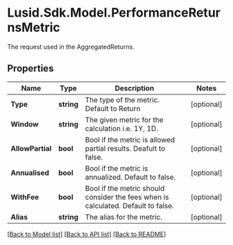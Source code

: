 # Lusid.Sdk.Model.PerformanceReturnsMetric
The request used in the AggregatedReturns.

## Properties

Name | Type | Description | Notes
------------ | ------------- | ------------- | -------------
**Type** | **string** | The type of the metric. Default to Return | [optional] 
**Window** | **string** | The given metric for the calculation i.e. 1Y, 1D. | [optional] 
**AllowPartial** | **bool** | Bool if the metric is allowed partial results. Deafult to false. | [optional] 
**Annualised** | **bool** | Bool if the metric is annualized. Default to false. | [optional] 
**WithFee** | **bool** | Bool if the metric should consider the fees when is calculated. Default to false. | [optional] 
**Alias** | **string** | The alias for the metric. | [optional] 

[[Back to Model list]](../README.md#documentation-for-models) [[Back to API list]](../README.md#documentation-for-api-endpoints) [[Back to README]](../README.md)

